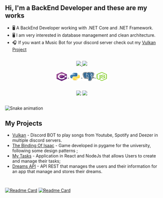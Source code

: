 ## Hi, I'm a BackEnd Developer and these are my works

- 🖥️ A BackEnd Developer working with .NET Core and .NET Framework.
- 🖥️ I am very interested in database management and clean architecture.
- 🎧 If you want a Music Bot for your discord server check out my [Vulkan Project](https://github.com/RafaelSolVargas/Vulkan)

## 

<div align="center">
  <a href="https://github.com/rafaelsolvargas">
  <img height="180em" src="https://github-readme-stats.vercel.app/api?username=rafaelsolvargas&show_icons=true&theme=github_dark&include_all_commits=true&count_private=true"/>
  <img height="180em" src="https://github-readme-stats.vercel.app/api/top-langs/?username=rafaelsolvargas&layout=compact&langs_count=7&theme=github_dark"/>
</div>
 
<div align="center"><br>
   <div style="display: inline_block">
    <img align="center" alt="Rafael-CSharp" height="30" width="40" src="https://github.com/devicons/devicon/blob/master/icons/csharp/csharp-original.svg">
    <img align="center" alt="Rafael-Python" height="30" width="40" src="https://raw.githubusercontent.com/devicons/devicon/master/icons/python/python-original.svg">
     <img align="center" alt="Rafael-Postgres" height="30" width="40" src="https://github.com/devicons/devicon/blob/master/icons/postgresql/postgresql-original.svg">
      <img align="center" alt="Rafael-Node" height="30" width="40" src="https://raw.githubusercontent.com/devicons/devicon/master/icons/nodejs/nodejs-original.svg">
  </div>
  
   <br><a href = "mailto:rafael.s.vargas18@gmail.com"><img src="https://img.shields.io/badge/-Gmail-%23333?style=for-the-badge&logo=gmail&logoColor=white" target="_blank"></a>
  <a href="https://www.linkedin.com/in/rafaelsolvargas/" target="_blank"><img src="https://img.shields.io/badge/-LinkedIn-%230077B5?style=for-the-badge&logo=linkedin&logoColor=white" target="_blank"></a> 
 </div>
</div>
  
  ##
 ![Snake animation](https://github.com/rafaelsolvargas/rafaelsolvargas/blob/output/github-contribution-grid-snake.svg)

  ## My Projects
  - [Vulkan](https://github.com/RafaelSolVargas/Vulkan) - Discord BOT to play songs from Youtube, Spotify and Deezer in multiple discord servers.
  - [The Binding Of Isaac](https://github.com/RafaelSolVargas/TheBindingOfIsaac) - Game developed in pygame for the university, following some design patterns ;
  - [My Tasks](https://github.com/RafaelSolVargas/MyTasks) - Application in React and NodeJs that allows Users to create and manage their tasks;
  - [Dreams API](https://github.com/RafaelSolVargas/Dreams) - API REST that manages the users and their information for an app that manage and stores their dreams.

 
<br>
  
 [![Readme Card](https://github-readme-stats.vercel.app/api/pin/?username=rafaelsolvargas&repo=vulkan&theme=github_dark)](https://github.com/rafaelsolvargas/vulkan)
 [![Readme Card](https://github-readme-stats.vercel.app/api/pin/?username=rafaelsolvargas&repo=thebindingofisaac&theme=github_dark)](https://github.com/rafaelsolvargas/thebindingofisaac)
   
   
 
